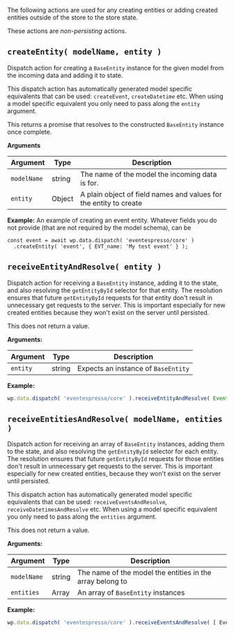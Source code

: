 The following actions are used for any creating entities or adding created entities outside of the store to the store state.

These actions are *non-persisting* actions.

## `createEntity( modelName, entity )`
Dispatch action for creating a `BaseEntity` instance for the given model from the incoming data and adding it to state.

This dispatch action has automatically generated model specific equivalents that can be used: `createEvent`, `createDatetime` etc.  When using a model specific equivalent you only need to pass along the `entity` argument.

This returns a promise that resolves to the constructed `BaseEntity` instance once complete.

**Arguments**

| Argument | Type | Description |
| -------- | ---- | ----------- |
| `modelName`         | string      | The name of the model the incoming data is for.             |
| `entity` | Object | A plain object of field names and values for the entity to create |

**Example:**
An example of creating an event entity.  Whatever fields you do not provide (that are not required by the model schema), can be 
```
const event = await wp.data.dispatch( 'eventespresso/core' )
  .createEntity( 'event', { EVT_name: 'My test event' } );
```

## `receiveEntityAndResolve( entity )`
Dispatch action for receiving a `BaseEntity` instance, adding it to the state, and also resolving the `getEntityById` selector for that entity.  The resolution ensures that future `getEntityById` requests for that entity don't result in unnecessary get requests to the server.  This is important especially for new created entities because they won't exist on the server until persisted.

This does not return a value.

**Arguments:**

| Argument | Type   | Description                        |
| -------- | ------ | -----------------------------------|
| `entity` | string | Expects an instance of `BaseEntity`|

**Example:**
```js
wp.data.dispatch( 'eventespresso/core' ).receiveEntityAndResolve( Event );
```
## `receiveEntitiesAndResolve( modelName, entities )`
Dispatch action for receiving an array of `BaseEntity` instances, adding them to the state, and also resolving the `getEntityById` selector for each entity.  The resolution ensures that future `getEntityById` requests for those entities don't result in unnecessary get requests to the server.  This is important especially for new created entities, because they won't exist on the server until persisted.

This dispatch action has automatically generated model specific equivalents that can be used: `receiveEventsAndResolve`, `receiveDatetimesAndResolve` etc.  When using a model specific equivalent you only need to pass along the `entities` argument.

This does not return a value.

**Arguments:**

| Argument    | Type   | Description                                               |
| ----------- | ------ | --------------------------------------------------------- |
| `modelName` | string | The name of the model the entities in the array belong to |
| `entities`  | Array  | An array of `BaseEntity` instances                        |

**Example:**
```js
wp.data.dispatch( 'eventespresso/core' ).receiveEventsAndResolve( [ EventA, EventB ] );
```